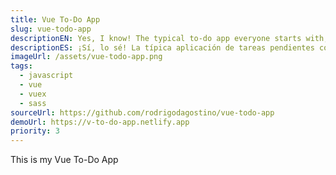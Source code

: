 ```yaml
---
title: Vue To-Do App
slug: vue-todo-app
descriptionEN: Yes, I know! The typical to-do app everyone starts with, right? But go ahead, take a look. As with all my other projects, I take a simple idea and push it a little bit further.
descriptionES: ¡Sí, lo sé! La típica aplicación de tareas pendientes con la que todos comienzan, ¿verdad? Pero dale, pegale un vistazo. Como con todos mis otros proyectos, tomo una idea simple y la empujo un poco más.
imageUrl: /assets/vue-todo-app.png
tags:
  - javascript
  - vue
  - vuex
  - sass
sourceUrl: https://github.com/rodrigodagostino/vue-todo-app
demoUrl: https://v-to-do-app.netlify.app
priority: 3
---
```


This is my Vue To-Do App
